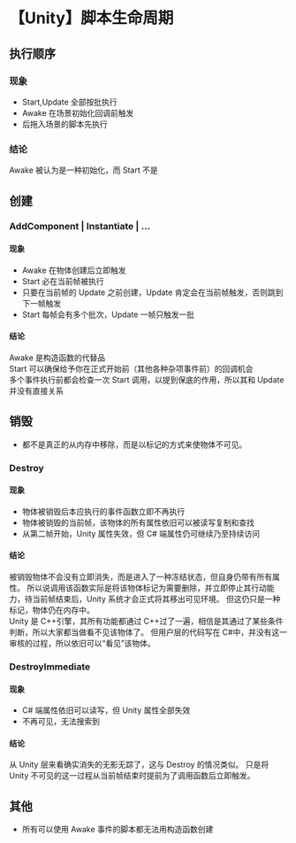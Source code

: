 # 【Unity】脚本生命周期

## 执行顺序

### 现象

- Start,Update 全部按批执行
- Awake 在场景初始化回调前触发
- 后拖入场景的脚本先执行

### 结论

Awake 被认为是一种初始化，而 Start 不是

## 创建

### AddComponent | Instantiate | ...

#### 现象

- Awake 在物体创建后立即触发
- Start 必在当前帧被执行
- 只要在当前帧的 Update 之前创建，Update 肯定会在当前帧触发，否则跳到下一帧触发
- Start 每帧会有多个批次，Update 一帧只触发一批

#### 结论

Awake 是构造函数的代替品</br>
Start 可以确保给予你在正式开始前（其他各种杂项事件前）的回调机会</br>
多个事件执行前都会检查一次 Start 调用，以提到保底的作用，所以其和 Update 并没有直接关系

## 销毁

- 都不是真正的从内存中移除，而是以标记的方式来使物体不可见。

### Destroy

#### 现象

- 物体被销毁后本应执行的事件函数立即不再执行
- 物体被销毁的当前帧，该物体的所有属性依旧可以被读写复制和查找
- 从第二帧开始，Unity 属性失效，但 C# 端属性仍可继续乃至持续访问

#### 结论

被销毁物体不会没有立即消失，而是进入了一种冻结状态，但自身仍带有所有属性。
所以说调用该函数实际是将该物体标记为需要删除，并立即停止其行动能力，待当前帧结束后，Unity 系统才会正式将其移出可见环境。
但这仍只是一种标记，物体仍在内存中。</br>
Unity 是 C++引擎，其所有功能都通过 C++过了一遍，相信是其通过了某些条件判断，所以大家都当做看不见该物体了。
但用户层的代码写在 C#中，并没有这一审核的过程，所以依旧可以“看见”该物体。

### DestroyImmediate

#### 现象

- C# 端属性依旧可以读写，但 Unity 属性全部失效
- 不再可见，无法搜索到

#### 结论

从 Unity 层来看确实消失的无影无踪了，这与 Destroy 的情况类似。
只是将 Unity 不可见的这一过程从当前帧结束时提前为了调用函数后立即触发。

## 其他

- 所有可以使用 Awake 事件的脚本都无法用构造函数创建

